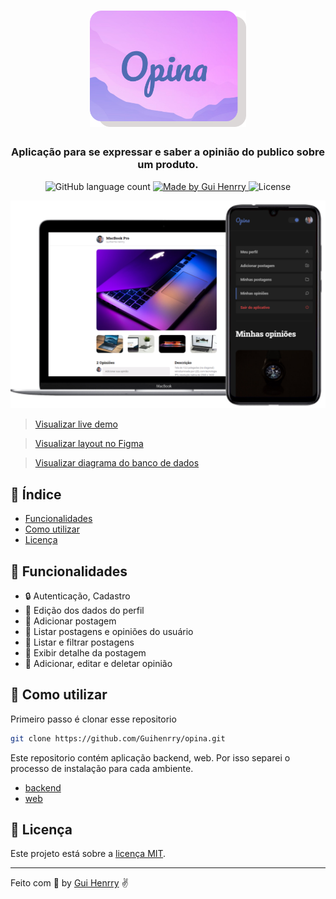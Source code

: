 <h1 align="center">
  <img alt="Opina" src=".github/logo.png" width="250px" />
</h1>

<h3 align="center">
  Aplicação para se expressar e saber a opinião do publico sobre um produto.
</h3>

<p align="center">
  <img alt="GitHub language count" src="https://img.shields.io/github/languages/count/Guihenrry/opina?color=%23506CB2">

  <a href="https://www.linkedin.com/in/guilhermehenrry/">
    <img alt="Made by Gui Henrry" src="https://img.shields.io/badge/made%20by-Gui%20Henrry-%23506CB2">
  </a>

  <img alt="License" src="https://img.shields.io/badge/licence-MIT-%23506CB2">
</p>

<p align="center">
  <img alt="Mockup" src=".github/mockup.png" width="700px" />
</p>

> [Visualizar live demo](https://opina.vercel.app/)

> [Visualizar layout no Figma](https://www.figma.com/file/TusLUhWHfliShCb0LvhJRN/Opina?node-id=37%3A2)

> [Visualizar diagrama do banco de dados](https://dbdiagram.io/d/5ece0a4a39d18f5553ffd12b)

## :pushpin: Índice

- [Funcionalidades](#rocket-funcionalidades)
- [Como utilizar](#construction_worker-como-utilizar)
- [Licença](#memo-licença)

## :rocket: Funcionalidades

- 🔒 Autenticação, Cadastro
- 👤 Edição dos dados do perfil
- 💾 Adicionar postagem
- 📁 Listar postagens e opiniões do usuário
- 📁 Listar e filtrar postagens
- 📃 Exibir detalhe da postagem
- 📣 Adicionar, editar e deletar opinião

## :construction_worker: Como utilizar

Primeiro passo é clonar esse repositorio

```bash
git clone https://github.com/Guihenrry/opina.git
```

Este repositorio contém aplicação backend, web. Por isso separei o processo de instalação para cada ambiente.

- [backend](https://github.com/Guihenrry/opina/blob/master/backend/README.md)
- [web](https://github.com/Guihenrry/opina/blob/master/web/README.md)

## :memo: Licença

Este projeto está sobre a [licença MIT](https://github.com/Guihenrry/opina/blob/master/LICENSE).

---

Feito com 💜 by [Gui Henrry](https://www.linkedin.com/in/guilhermehenrry/) ✌
